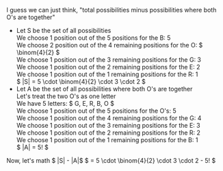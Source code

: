I guess we can just think, "total possibilities minus possibilities where both O's are together"

<ul>
<li> Let S be the set of all possibilities <br/> 
We choose 1 position out of the 5 positions for the B: 5 <br/> 
We choose 2 position out of the 4 remaining positions for the O: $ \binom{4}{2} $ <br/> 
We choose 1 position out of the 3 remaining positions for the G: 3 <br/> 
We choose 1 position out of the 2 remaining positions for the E: 2 <br/> 
We choose 1 position out of the 1 remaining positions for the R: 1 <br/> 
$ |S| = 5 \cdot \binom{4}{2} \cdot 3 \cdot 2 $
	<li> Let A be the set of all possibilities where both O's are together <br/> 
	      Let's treat the two O's as one letter <br/> 
	      We have 5 letters: $ G, E, R, B, O $ <br/> 
	      We choose 1 position out of the 5 positions for the O's: 5 <br/> 
	      We choose 1 position out of the 4 remaining positions for the G: 4 <br/> 
	      We choose 1 position out of the 3 remaining positions for the E: 3 <br/> 
	      We choose 1 position out of the 2 remaining positions for the R: 2 <br/> 
	      We choose 1 position out of the 1 remaining positions for the B: 1 <br/> 
	      $ |A| = 5! $
</ul>
Now, let's math 
$ |S| - |A|$ 
$ = 5 \cdot \binom{4}{2} \cdot 3 \cdot 2 - 5! $
